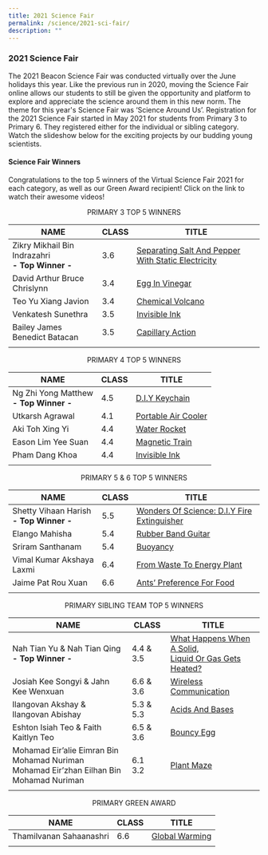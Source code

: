 ```yaml
---
title: 2021 Science Fair
permalink: /science/2021-sci-fair/
description: ""
---
```

### 2021 Science Fair

The 2021 Beacon Science Fair was conducted virtually over the June holidays this year. Like the previous run in 2020, moving the Science Fair online allows our students to still be given the opportunity and platform to explore and appreciate the science around them in this new norm. The theme for this year's Science Fair was ‘Science Around Us’. Registration for the 2021 Science Fair started in May 2021 for students from Primary 3 to Primary 6. They registered either for the individual or sibling category. Watch the slideshow below for the exciting projects by our budding young scientists.  

#### Science Fair Winners

Congratulations to the top 5 winners of the Virtual Science Fair 2021 for each category, as well as our Green Award recipient! Click on the link to watch their awesome videos!

<p align="center"> PRIMARY 3 TOP 5 WINNERS</p>

| NAME | CLASS | TITLE |
|---|---|---|
| Zikry Mikhail Bin Indrazahri  <br>**- Top Winner -** | 3.6 | [Separating Salt And Pepper With Static Electricity](https://youtu.be/-AkgMWN1h44) |
| David Arthur Bruce Chrislynn | 3.4 | [Egg In Vinegar](https://youtu.be/_IdYB_IZaSo) |
| Teo Yu Xiang Javion | 3.4 | [Chemical Volcano](https://youtu.be/K8tPtnrU4qU) |
| Venkatesh Sunethra | 3.5 | [Invisible Ink](https://youtu.be/Ylwp4iuQ2Bc) |
| Bailey James Benedict Batacan | 3.5 | [Capillary Action](https://youtu.be/IKT8tfJ2l9M) |
|  |  |  |

<p align="center"> PRIMARY 4 TOP 5 WINNERS</p>

| NAME | CLASS | TITLE |
|---|---|---|
| Ng Zhi Yong Matthew <br>**- Top Winner -** | 4.5 | [D.I.Y Keychain](https://youtu.be/2p-bwsot92U) |
| Utkarsh Agrawal | 4.1 | [Portable Air Cooler](https://youtu.be/EeGtofcKrDY) |
| Aki Toh Xing Yi | 4.4 | [Water Rocket](https://youtu.be/ow4Z8vvgUYA) |
| Eason Lim Yee Suan | 4.4 | [Magnetic Train](https://youtu.be/dxgF4T8jkKc) |
| Pham Dang Khoa | 4.4 | [Invisible Ink](https://youtu.be/K8UANs6F1Ts) |
|  |  |  |

<p align="center">PRIMARY 5 &amp; 6 TOP 5 WINNERS</p>

| NAME | CLASS | TITLE |
|---|---|---|
| Shetty Vihaan Harish  <br>**- Top Winner -** | 5.5 | [Wonders Of Science: D.I.Y Fire Extinguisher](https://youtu.be/FSnFkk8wqLE) |
| Elango Mahisha | 5.4 | [Rubber Band Guitar](https://youtu.be/0ooask8HpMs) |
| Sriram Santhanam | 5.4 | [Buoyancy](https://youtu.be/_BffK-4qCB0) |
| Vimal Kumar Akshaya Laxmi | 6.4 | [From Waste To Energy Plant](https://youtu.be/izZSpB2Rtwc) |
| Jaime Pat Rou Xuan | 6.6 | [Ants’ Preference For Food](https://youtu.be/cXYjP5D-p0s) |
|  |  |  |

<p align="center">PRIMARY SIBLING TEAM TOP 5 WINNERS</p>

| NAME | CLASS | TITLE |
|---|---|---|
| Nah Tian Yu &amp; Nah Tian Qing  <br>**- Top Winner -** | 4.4 &amp; 3.5 | [What Happens When A Solid, <br>Liquid Or Gas Gets Heated?](https://youtu.be/7aD0tpzkXOs) |
| Josiah Kee Songyi &amp; Jahn Kee Wenxuan | 6.6 &amp; 3.6 | [Wireless Communication](https://youtu.be/DBHRJFBGZ28) |
| Ilangovan Akshay &amp; Ilangovan Abishay | 5.3 &amp; 5.3 | [Acids And Bases](https://youtu.be/1e6IleMxstQ) |
| Eshton Isiah Teo &amp; Faith Kaitlyn Teo | 6.5 &amp; 3.6 | [Bouncy Egg](https://youtu.be/-OXA1U8iY_s) |
| Mohamad Eir’alie Eimran Bin Mohamad Nuriman  <br>Mohamad Eir’zhan Eilhan Bin Mohamad Nuriman | 6.1  <br>3.2 | [Plant Maze](https://youtu.be/2wzwJ-RCzmE) |
|  |  |  |

<p align="center">PRIMARY GREEN AWARD</p>

| NAME | CLASS | TITLE |
|---|---|---|
| Thamilvanan Sahaanashri | 6.6 | [Global Warming](https://youtu.be/4GzDM-zLZkg) |
|  |  |  |